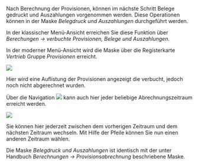 Nach Berechnung der Provisionen, können im nächste Schritt Belege gedruckt und Auszahlungen vorgenommen werden. 
Diese Operationen können in der Maske *Belegdruck und Auszahlungen* durchgeführt werden.

In der klassischer Menü-Ansicht erreichen Sie diese Funktion über *Berechungen → verbuchte Provisionen, Belege und Auszahlungen*. 

In der moderner Menü-Ansicht wird die Maske über die Registerkarte *Vertrieb* Gruppe *Provisionen* erreicht.

![](http://xpecto.github.io/docs/xpecto/Berechnungen/verbuchte_Provisionen_Belege_und_Auszahlungen/Menue_modern.png)

Hier wird eine Auflistung der Provisionen angezeigt die verbucht, jedoch noch nicht abgerechnet wurden. 

Über die Navigation ![](http://xpecto.github.io/docs/img/img_1461757224272.png) kann auch hier jeder beliebige Abrechnungszeitraum erreicht werden.

![](http://xpecto.github.io/docs/img/img_1461757201408.png)

 Sie können hier jederzeit zwischen dem vorherigen Zeitraum und dem nächsten Zeitraum wechseln. Mit Hilfe der Pfeile können Sie nun einen anderen Zeitraum wählen.



Die Maske *Belegdruck und Auszahlungen* ist identisch mit der unter Handbuch *Berechnungen → Provisionsabrechnung* beschriebene Maske.

